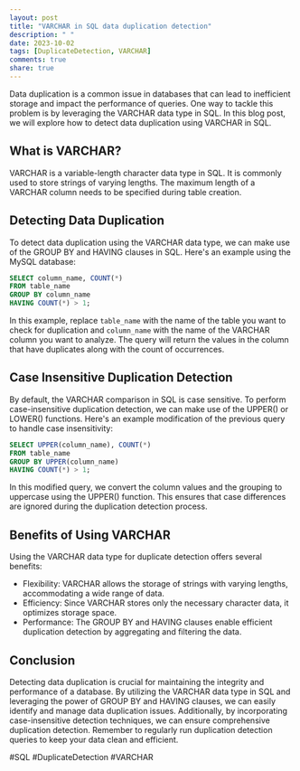 ```yaml
---
layout: post
title: "VARCHAR in SQL data duplication detection"
description: " "
date: 2023-10-02
tags: [DuplicateDetection, VARCHAR]
comments: true
share: true
---
```


Data duplication is a common issue in databases that can lead to inefficient storage and impact the performance of queries. One way to tackle this problem is by leveraging the VARCHAR data type in SQL. In this blog post, we will explore how to detect data duplication using VARCHAR in SQL.

## What is VARCHAR?

VARCHAR is a variable-length character data type in SQL. It is commonly used to store strings of varying lengths. The maximum length of a VARCHAR column needs to be specified during table creation.

## Detecting Data Duplication

To detect data duplication using the VARCHAR data type, we can make use of the GROUP BY and HAVING clauses in SQL. Here's an example using the MySQL database:

```sql
SELECT column_name, COUNT(*)
FROM table_name
GROUP BY column_name
HAVING COUNT(*) > 1;
```

In this example, replace `table_name` with the name of the table you want to check for duplication and `column_name` with the name of the VARCHAR column you want to analyze. The query will return the values in the column that have duplicates along with the count of occurrences.

## Case Insensitive Duplication Detection

By default, the VARCHAR comparison in SQL is case sensitive. To perform case-insensitive duplication detection, we can make use of the UPPER() or LOWER() functions. Here's an example modification of the previous query to handle case insensitivity:

```sql
SELECT UPPER(column_name), COUNT(*)
FROM table_name
GROUP BY UPPER(column_name)
HAVING COUNT(*) > 1;
```

In this modified query, we convert the column values and the grouping to uppercase using the UPPER() function. This ensures that case differences are ignored during the duplication detection process.

## Benefits of Using VARCHAR

Using the VARCHAR data type for duplicate detection offers several benefits:

- Flexibility: VARCHAR allows the storage of strings with varying lengths, accommodating a wide range of data.
- Efficiency: Since VARCHAR stores only the necessary character data, it optimizes storage space.
- Performance: The GROUP BY and HAVING clauses enable efficient duplication detection by aggregating and filtering the data.

## Conclusion

Detecting data duplication is crucial for maintaining the integrity and performance of a database. By utilizing the VARCHAR data type in SQL and leveraging the power of GROUP BY and HAVING clauses, we can easily identify and manage data duplication issues. Additionally, by incorporating case-insensitive detection techniques, we can ensure comprehensive duplication detection. Remember to regularly run duplication detection queries to keep your data clean and efficient.

#SQL #DuplicateDetection #VARCHAR